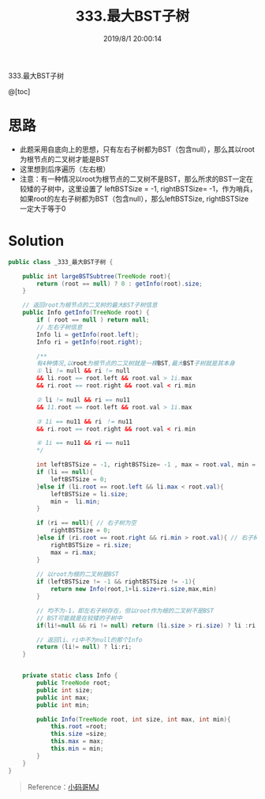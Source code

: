 ﻿---
title: 333.最大BST子树
categories:
- DSA
- Algorithm
- LeetCode
date: 2019/8/1 20:00:14
updated: 2020/12/10 12:00:14
---

333.最大BST子树

@[toc]

# 思路

 - 此题采用自底向上的思想，只有左右子树都为BST（包含null），那么其以root为根节点的二叉树才能是BST
 - 这里想到后序遍历（左右根）
 - 注意：有一种情况以root为根节点的二叉树不是BST，那么所求的BST一定在较矮的子树中，这里设置了 leftBSTSize = -1, rightBSTSize= -1，作为哨兵，如果root的左右子树都为BST（包含null），那么leftBSTSize, rightBSTSize 一定大于等于0

# Solution
```java
public class _333_最大BST子树 {

	public int largeBSTSubtree(TreeNode root){
		return (root == null) ? 0 : getInfo(root).size;
	}

	// 返回root为根节点的二叉树的最大BST子树信息
	public Info getInfo(TreeNode root) {
		if ( root == null ) return null;
		// 左右子树信息
		Info li = getInfo(root.left);
		Info ri = getInfo(root.right);

		/**
		有4种情况,以root为根节点的二又树就是一棵BST,最大BST子树就是其本身
		① li != null && ri != null
		&& li.root == root.left && root.val > 1i.max
		&& ri.root == root.right && root.val < ri.min

		② li != nu1l && ri == nu11
		&& 11.root == root.left && root.val > 1i.max

		③ 1i == nu11 && ri ！= nu11
		&& ri.root == root.right && root.val < ri.min

		④ 1i == nu11 && ri == nu11
		*/

		int leftBSTSize = -1, rightBSTSize= -1 , max = root.val, min = root.val;
		if (li == null){
			leftBSTSize = 0;
		}else if (li.root == root.left && li.max < root.val){
			leftBSTSize = li.size;
			min =  li.min; 
		}

		if (ri == null){ // 右子树为空
			rightBSTSize = 0;
		}else if (ri.root == root.right && ri.min > root.val){ // 右子树不为空，且满足根节点的第一个右节点就为BST
			rightBSTSize = ri.size;
			max = ri.max;
		}
		 
		// 以root为根的二叉树是BST
		if (leftBSTSize != -1 && rightBSTSize != -1){
			return new Info(root,1+li.size+ri.size,max,min)
		}

		// 均不为-1，即左右子树存在，但以root作为根的二叉树不是BST
		// BST可能就是在较矮的子树中
		if(li!=null && ri != null) return (li.size > ri.size) ? li :ri;

		// 返回li、ri中不为null的那个Info
		return (li!= null) ? li:ri;
	}


	private static class Info {
		public TreeNode root;
		public int size;
		public int max;
		public int min;

		public Info(TreeNode root, int size, int max, int min){
			this.root =root;
			this.size =size;
			this.max = max;
			this.min = min;
		}
	}
}
```
> Reference：[小码哥MJ](https://space.bilibili.com/325538782/)
